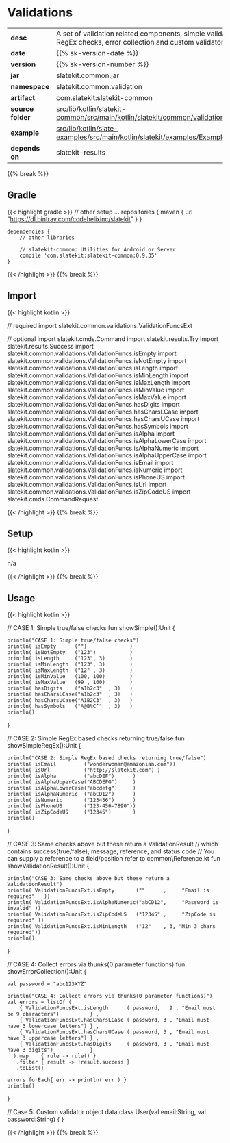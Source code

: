 
# Validations

<table class="table table-striped table-bordered">
  <tbody>
    <tr>
      <td><strong>desc</strong></td>
      <td>A set of validation related components, simple validation checks, RegEx checks, error collection and custom validators</td>
    </tr>
    <tr>
      <td><strong>date</strong></td>
      <td>{{% sk-version-date %}}</td>
    </tr>
    <tr>
      <td><strong>version</strong></td>
      <td>{{% sk-version-number %}}</td>
    </tr>
    <tr>
      <td><strong>jar</strong></td>
      <td>slatekit.common.jar</td>
    </tr>
    <tr>
      <td><strong>namespace</strong></td>
      <td>slatekit.common.validation</td>
    </tr>
    <tr>
      <td><strong>artifact</strong></td>
      <td>com.slatekit:slatekit-common</td>
    </tr>
    <tr>
      <td><strong>source folder</strong></td>
      <td><a href="https://github.com/slatekit/slatekit/tree/master/src/lib/kotlin/slatekit-common/src/main/kotlin/slatekit/common/validation" class="url-ch">src/lib/kotlin/slatekit-common/src/main/kotlin/slatekit/common/validation</a></td>
    </tr>
    <tr>
      <td><strong>example</strong></td>
      <td><a href="https://github.com/slatekit/slatekit/tree/master/src/lib/kotlin/slatekit-examples/src/main/kotlin/slatekit/examples/Example_Validation.kt" class="url-ch">src/lib/kotlin/slate-examples/src/main/kotlin/slatekit/examples/Example_Validation.kt</a></td>
    </tr>
    <tr>
      <td><strong>depends on</strong></td>
      <td> slatekit-results</td>
    </tr>
  </tbody>
</table>
{{% break %}}

## Gradle
{{< highlight gradle >}}
    // other setup ...
    repositories {
        maven { url  "https://dl.bintray.com/codehelixinc/slatekit" }
    }

    dependencies {
        // other libraries

        // slatekit-common: Utilities for Android or Server
        compile 'com.slatekit:slatekit-common:0.9.35'
    }

{{< /highlight >}}
{{% break %}}

## Import
{{< highlight kotlin >}}


// required 
import slatekit.common.validations.ValidationFuncsExt


// optional 
import slatekit.cmds.Command
import slatekit.results.Try
import slatekit.results.Success
import slatekit.common.validations.ValidationFuncs.isEmpty
import slatekit.common.validations.ValidationFuncs.isNotEmpty
import slatekit.common.validations.ValidationFuncs.isLength
import slatekit.common.validations.ValidationFuncs.isMinLength
import slatekit.common.validations.ValidationFuncs.isMaxLength
import slatekit.common.validations.ValidationFuncs.isMinValue
import slatekit.common.validations.ValidationFuncs.isMaxValue
import slatekit.common.validations.ValidationFuncs.hasDigits
import slatekit.common.validations.ValidationFuncs.hasCharsLCase
import slatekit.common.validations.ValidationFuncs.hasCharsUCase
import slatekit.common.validations.ValidationFuncs.hasSymbols
import slatekit.common.validations.ValidationFuncs.isAlpha
import slatekit.common.validations.ValidationFuncs.isAlphaLowerCase
import slatekit.common.validations.ValidationFuncs.isAlphaNumeric
import slatekit.common.validations.ValidationFuncs.isAlphaUpperCase
import slatekit.common.validations.ValidationFuncs.isEmail
import slatekit.common.validations.ValidationFuncs.isNumeric
import slatekit.common.validations.ValidationFuncs.isPhoneUS
import slatekit.common.validations.ValidationFuncs.isUrl
import slatekit.common.validations.ValidationFuncs.isZipCodeUS
import slatekit.cmds.CommandRequest




{{< /highlight >}}
{{% break %}}

## Setup
{{< highlight kotlin >}}


n/a


{{< /highlight >}}
{{% break %}}

## Usage
{{< highlight kotlin >}}


  // CASE 1: Simple true/false checks
  fun showSimple():Unit {

    println("CASE 1: Simple true/false checks")
    println( isEmpty      ("")              )
    println( isNotEmpty   ("123")           )
    println( isLength     ("123", 3)        )
    println( isMinLength  ("123", 3)        )
    println( isMaxLength  ("12" , 3)        )
    println( isMinValue   (100, 100)        )
    println( isMaxValue   (99 , 100)        )
    println( hasDigits    ("a1b2c3"  , 3)   )
    println( hasCharsLCase("a1b2c3"  , 3)   )
    println( hasCharsUCase("A1B2C3"  , 3)   )
    println( hasSymbols   ("A@B%C^"  , 3)   )
    println()
  }


  // CASE 2: Simple RegEx based checks returning true/false
  fun showSimpleRegEx():Unit {

    println("CASE 2: Simple RegEx based checks returning true/false")
    println( isEmail         ("wonderwoman@amazonian.com"))
    println( isUrl           ("http://slatekit.com") )
    println( isAlpha         ("abcDEF")      )
    println( isAlphaUpperCase("ABCDEFG")     )
    println( isAlphaLowerCase("abcdefg")     )
    println( isAlphaNumeric  ("abCD12")      )
    println( isNumeric       ("123456")      )
    println( isPhoneUS       ("123-456-7890"))
    println( isZipCodeUS     ("12345")       )
    println()
  }


  // CASE 3: Same checks above but these return a ValidationResult
  // which contains success(true/false), message, reference, and status code
  // You can supply a reference to a field/position refer to common\Reference.kt
  fun showValidationResult():Unit {

    println("CASE 3: Same checks above but these return a ValidationResult")
    println( ValidationFuncsExt.isEmpty       (""      ,     "Email is required"   ))
    println( ValidationFuncsExt.isAlphaNumeric("abCD12",     "Password is invalid" ))
    println( ValidationFuncsExt.isZipCodeUS   ("12345" ,     "ZipCode is required" ))
    println( ValidationFuncsExt.isMinLength   ("12"    , 3, "Min 3 chars required"))
    println()
  }


  // CASE 4: Collect errors via thunks(0 parameter functions)
  fun showErrorCollection():Unit {

    val password = "abc123XYZ"

    println("CASE 4: Collect errors via thunks(0 parameter functions)")
    val errors = listOf (
        { ValidationFuncsExt.isLength      ( password,   9 , "Email must be 9 characters")          } ,
        { ValidationFuncsExt.hasCharsLCase ( password, 3 , "Email must have 3 lowercase letters") } ,
        { ValidationFuncsExt.hasCharsUCase ( password, 3 , "Email must have 3 uppercase letters") } ,
        { ValidationFuncsExt.hasDigits     ( password, 3 , "Email must have 3 digits")            }
      ).map    { rule -> rule() }
       .filter { result -> !result.success }
       .toList()

    errors.forEach{ err -> println( err ) }
    println()
  }

  // Case 5: Custom validator object
  data class User(val email:String, val password:String) { }


  

{{< /highlight >}}
{{% break %}}

